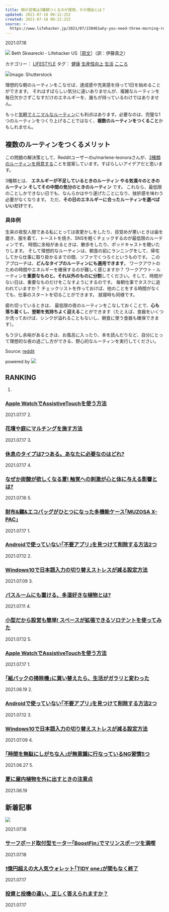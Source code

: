 ```yaml
---
title: 朝の習慣は3種類つくるのが理想。その理由とは？
updated: 2021-07-18 00:12:25Z
created: 2021-07-18 00:12:25Z
source: >-
  https://www.lifehacker.jp/2021/07/238461why-you-need-three-morning-routines.html
---
```


2021.07.18

![](https://www.lifehacker.jp/assets/common/img/icon_author.svg) Beth Skwarecki - Lifehacker US［[原文](https://lifehacker.com/why-you-need-three-morning-routines-1847220529)］（訳：伊藤貴之）

カテゴリー：
[LIFESTYLE](https://www.lifehacker.jp/lifestyle/)
タグ：
[健康](https://www.lifehacker.jp/tags/offtime/)
[生産性向上](https://www.lifehacker.jp/tags/cat3/cat196/)
[生活](https://www.lifehacker.jp/tags/cat6/)
[こころ](https://www.lifehacker.jp/tags/cat250/)

![](https://assets.media-platform.com/lifehacker/dist/images/2021/07/15/shutterstock_406898341%281%29-w960.jpg)Image: Shutterstock

理想的な朝のルーティンをこなせば、達成感や充実感を持って1日を始めることができます。
それはすばらしい気分に違いありませんが、複雑なルーティンを毎日欠かさずこなすだけのエネルギーを、誰もが持っているわけではありません。

もっと[気軽でミニマルなルーティン](https://www.lifehacker.jp/2019/02/ease-up-on-your-morning-routine.html)にも利点はあります。必要なのは、完璧な1つのルーティンをつくり上げることではなく、**複数のルーティンをつくること**かもしれません。

## 複数のルーティンをつくるメリット

この問題の解決策として、Redditユーザーのu/marlene-leonoraさんが、[3種類のルーティンを用意する](https://www.reddit.com/r/LifeProTips/comments/obj0qf/lpt_if_youre_constantly_making_a_routine_and/)ことを提案しています。すばらしいアイデアだと思います。

3種類とは、
**エネルギーが不足しているときのルーティン**
**やる気満々のときのルーティン**
**そしてその中間の気分のときのルーティン**
です。
これなら、最低限のことしかできない日でも、なんらかはやり遂げたことになり、挫折感を味わう必要がなくなります。
ただ、**その日のエネルギーに合ったルーティンを選べばいいだけ**です。

### 具体例

生来の夜型人間である私にとっては夜更かしをしたり、目覚めが悪いときは歯を磨き、服を着て、トーストを焼き、SNSを軽くチェックするのが最低限のルーティンです。
時間に余裕があるときは、散歩をしたり、ポッドキャストを聴いたりします。
そして理想的なルーティンは、朝食の前にランニングをして、帰宅してから仕事に取り掛かるまでの間、ソファでくつろぐというものです。
このアプローチは、**どんなタイプのルーティンにも適用できます**。
ワークアウトのための時間やエネルギーを確保するのが難しく感じますか？
ワークアウト・ルーティンを**重要なものと、それ以外のものに分割**してください。そして、時間がない日は、重要なものだけをこなすようにするのです。
毎朝仕事でタスクに追われていますか？
チェックリストを作っておけば、他のことをする時間がなくても、仕事のスタートを切ることができます。
就寝時も同様です。

疲れ切っているときは、 最低限の夜のルーティンをこなしておくことで、**心も落ち着くし、翌朝を気持ちよく迎える**ことができます（たとえば、食器をいくつか洗っておけば、シンクが溢れることもないし、朝食に使う食器も確保できます）。

もう少し余裕があるときは、お風呂に入ったり、本を読んだりなど、自分にとって理想的な夜の過ごし方ができる、野心的なルーティンを実行してください。

Source: [reddit](https://www.reddit.com/r/LifeProTips/comments/obj0qf/lpt_if_youre_constantly_making_a_routine_and/)

powered by [![](https://www.lifehacker.jp/assets/common/img/logo_cxense.png)](http://www.cxense.com/jp/)

## RANKING

1.

### [Apple WatchでAssistiveTouchを使う方法](https://www.lifehacker.jp/2021/07/how-to-use-assistivetouch-on-the-apple-watc.html?cx_click=pc_ranking)

2021.07.17
2.

### [花壇や庭にマルチングを施す方法](https://www.lifehacker.jp/2021/07/how-to-use-mulch-in-your-flowerbeds-and-garden.html?cx_click=pc_ranking)

2021.07.17
3.

### [休息のタイプは7つある。あなたに必要なのはどれ?](https://www.lifehacker.jp/2021/07/238415the-7-types-of-rest-and-how-to-get-the-kind-you-need.html?cx_click=pc_ranking)

2021.07.17
4.

### [なぜか炭酸が欲しくなる夏! 触覚への刺激が心と体に与える影響とは?](https://www.lifehacker.jp/2021/07/237467sparkling-water-suntory.html?cx_click=pc_ranking)

2021.07.16
5.

### [財布&鍵&エコバッグがひとつになった多機能ケース｢MUZOSA X-PAC｣](https://www.lifehacker.jp/2021/07/238144-machi-ya-muzosaxpac-start.html?cx_click=pc_ranking)

2021.07.17
1.

### [Androidで使っていない｢不要アプリ｣を見つけて削除する方法2つ](https://www.lifehacker.jp/2021/07/238068find-and-delete-unused-apps-android.html?cx_click=pc_ranking)

2021.07.12
2.

### [Windows10で日本語入力の切り替えストレスが減る設定方法](https://www.lifehacker.jp/2021/07/235889windows10-typing-tips.html?cx_click=pc_ranking)

2021.07.09
3.

### [バスルームにも置ける、多湿好きな植物とは?](https://www.lifehacker.jp/2021/07/these-high-humidity-plants-will-thrive-in-your-bathroom.html?cx_click=pc_ranking)

2021.07.11
4.

### [小型だから設営も簡単! スペースが拡張できるソロテントを使ってみた](https://www.lifehacker.jp/2021/07/machi-ya-rhinowolf2-review.html?cx_click=pc_ranking)

2021.07.12
5.

### [Apple WatchでAssistiveTouchを使う方法](https://www.lifehacker.jp/2021/07/how-to-use-assistivetouch-on-the-apple-watc.html?cx_click=pc_ranking)

2021.07.17
1.

### [｢紙パックの掃除機｣に買い替えたら、生活がガラリと変わった](https://www.lifehacker.jp/2021/06/why-you-should-go-back-to-a-bagged-vacuum-cleaner.html?cx_click=pc_ranking)

2021.06.19
2.

### [Androidで使っていない｢不要アプリ｣を見つけて削除する方法2つ](https://www.lifehacker.jp/2021/07/238068find-and-delete-unused-apps-android.html?cx_click=pc_ranking)

2021.07.12
3.

### [Windows10で日本語入力の切り替えストレスが減る設定方法](https://www.lifehacker.jp/2021/07/235889windows10-typing-tips.html?cx_click=pc_ranking)

2021.07.09
4.

### [｢時間を無駄にしがちな人｣が無意識に行なっているNG習慣5つ](https://www.lifehacker.jp/2021/06/237418matome-habits-which-people-who-tend-to-waste-time.html?cx_click=pc_ranking)

2021.06.27
5.

### [夏に屋内植物を外に出すときの注意点](https://www.lifehacker.jp/2021/06/how-to-properly-move-your-houseplants-outdoors-for-the.html?cx_click=pc_ranking)

2021.06.19

## 新着記事

[![](https://assets.media-platform.com/lifehacker/dist/images/2021/07/15/shutterstock_406898341%281%29-w640.jpg)](https://www.lifehacker.jp/2021/07/238461why-you-need-three-morning-routines.html)

2021.07.18

### [サーフボード取付型モーター｢BoostFin｣でマリンスポーツを満喫](https://www.lifehacker.jp/2021/07/238693-machi-ya-boostfin-review2.html)

2021.07.18

### [1億円超えの大人気ウォレット｢TIDY one｣が間もなく終了](https://www.lifehacker.jp/2021/07/238591-machi-ya-tidyone-end.html)

2021.07.17

### [投資と投機の違い、正しく答えられますか？](https://www.lifehacker.jp/2021/07/the-difference-between-investing-and-speculating-and.html)

2021.07.17
